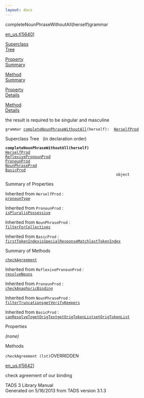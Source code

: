 ```yaml
---
layout: docs
---
```

<span class="title">completeNounPhraseWithoutAll(herself)</span><span class="type">grammar</span>

[en_us.t](../file/en_us.t.html)\[[5640](../source/en_us.t.html#5640)\]

[Superclass  
Tree](#_SuperClassTree_)

[Property  
Summary](#_PropSummary_)

[Method  
Summary](#_MethodSummary_)

[Property  
Details](#_Properties_)

[Method  
Details](#_Methods_)

<div class="fdesc">

the result is required to be singular and masculine

`grammar `<span class="gramalt">[`completeNounPhraseWithoutAll`](../object/completeNounPhraseWithoutAll.html)`(herself)`</span>` :   `[`HerselfProd`](../object/HerselfProd.html)

</div>

<span id="_SuperClassTree_"></span>

<div class="mjhd">

<span class="hdln">Superclass Tree</span>   (in declaration order)

</div>

**`completeNounPhraseWithoutAll(herself)`**  
[`HerselfProd`](../object/HerselfProd.html)  
[`ReflexivePronounProd`](../object/ReflexivePronounProd.html)  
[`PronounProd`](../object/PronounProd.html)  
[`NounPhraseProd`](../object/NounPhraseProd.html)  
[`BasicProd`](../object/BasicProd.html)  
`                                                 object`  
<span id="_PropSummary_"></span>

<div class="mjhd">

<span class="hdln">Summary of Properties</span>  

</div>



Inherited from `HerselfProd` :  
[`pronounType`](../object/HerselfProd.html#pronounType)



Inherited from `PronounProd` :  
[`isPlural`](../object/PronounProd.html#isPlural)[`isPossessive`](../object/PronounProd.html#isPossessive)

Inherited from `NounPhraseProd` :  
[`filterForCollectives`](../object/NounPhraseProd.html#filterForCollectives)

Inherited from `BasicProd` :  
[`firstTokenIndex`](../object/BasicProd.html#firstTokenIndex)[`isSpecialResponseMatch`](../object/BasicProd.html#isSpecialResponseMatch)[`lastTokenIndex`](../object/BasicProd.html#lastTokenIndex)

<span id="_MethodSummary_"></span>

<div class="mjhd">

<span class="hdln">Summary of Methods</span>  

</div>

[`checkAgreement`](#checkAgreement)



Inherited from `ReflexivePronounProd` :  
[`resolveNouns`](../object/ReflexivePronounProd.html#resolveNouns)

Inherited from `PronounProd` :  
[`checkAnaphoricBinding`](../object/PronounProd.html#checkAnaphoricBinding)

Inherited from `NounPhraseProd` :  
[`filterTruncations`](../object/NounPhraseProd.html#filterTruncations)[`getVerifyKeepers`](../object/NounPhraseProd.html#getVerifyKeepers)

Inherited from `BasicProd` :  
[`canResolveTo`](../object/BasicProd.html#canResolveTo)[`getOrigText`](../object/BasicProd.html#getOrigText)[`getOrigTokenList`](../object/BasicProd.html#getOrigTokenList)[`setOrigTokenList`](../object/BasicProd.html#setOrigTokenList)

<span id="_Properties_"></span>

<div class="mjhd">

<span class="hdln">Properties</span>  

</div>

*(none)* <span id="_Methods_"></span>

<div class="mjhd">

<span class="hdln">Methods</span>  

</div>

<span id="checkAgreement"></span>

`checkAgreement (lst)`<span class="rem">OVERRIDDEN</span>

[en_us.t](../file/en_us.t.html)\[[5642](../source/en_us.t.html#5642)\]

<div class="desc">

check agreement of our binding

</div>

<div class="ftr">

TADS 3 Library Manual  
Generated on 5/16/2013 from TADS version 3.1.3

</div>

